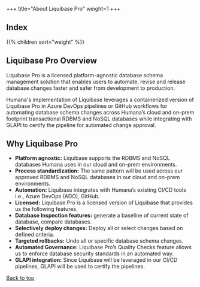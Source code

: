 +++
title="About Liquibase Pro"
weight=1
+++

## Index

{{% children sort="weight" %}}

## Liquibase Pro Overview

Liquibase Pro is a licensed platform-agnostic database schema management solution that enables users to automate, revise and release database changes faster and safer from development to production.


Humana's implementation of Liquibase leverages a containerized version of Liquibase Pro in Azure DevOps pipelines or GitHub workflows for automating database schema changes across Humana’s cloud and on-prem footprint transactional RDBMS and NoSQL databases while integrating with GLAPI to certify the pipeline for automated change approval. 

## Why Liquibase Pro

- **Platform agnostic:** Liquibase supports the RDBMS and NoSQL databases Humana uses in our cloud and on-prem environments.
- **Process standardization:** The same pattern will be used across our approved RDBMS and NoSQL databases in our cloud and on-prem environments.
- **Automation:** Liquibase integrates with Humana’s existing CI/CD tools i.e., Azure DevOps (ADO), GitHub.
- **Licensed:** Liquibase Pro is a licensed version of Liquibase that provides us the following features.
- **Database Inspection features:** generate a baseline of current state of database, compare databases.
- **Selectively deploy changes:** Deploy all or select changes based on defined criteria.
- **Targeted rollbacks:** Undo all or specific database schema changes.
- **Automated Governance:** Liquibase Pro’s Quality Checks feature allows us to enforce database security standards in an automated way.
- **GLAPI integration:** Since Liquibase will be leveraged in our CI/CD pipelines, GLAPI will be used to certify the pipelines.

[Back to top](#index)
